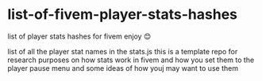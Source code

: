 # list-of-fivem-player-stats-hashes
list of player stats hashes for fivem enjoy 😊

list of all the player stat names in the stats.js
this is a template repo for research purposes on how stats work in fivem
and how you set them to the player pause menu
and some ideas of how youj may want to use them
